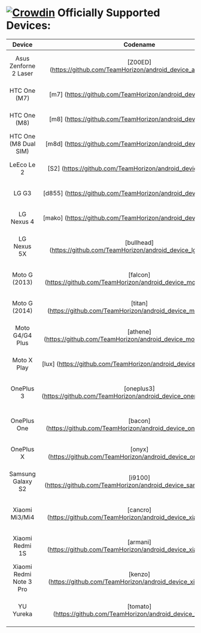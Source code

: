 [![Crowdin](https://d322cqt584bo4o.cloudfront.net/xenonhd-rom/localized.svg)](https://crowdin.com/project/xenonhd-rom)
Officially Supported Devices:
==========
| Device                   | Codename                                                                     | Maintainer                                               | XDA Thread                                                        | Download
| :----------------------: | :--------------------------------------------------------------------------: | :----------------------------------------------:         | :---------------------------------------------------------------: | :---------------------------------------------------------------------------------------------------------------------------------------------------------------------------: |
| Asus Zenforne 2 Laser    | [Z00ED] (https://github.com/TeamHorizon/android_device_asus_Z00ED)           | [BlackFoxy757] (https://github.com/BlackFoxy757)         | [XDA] (https://forum.xda-developers.com/showthread.php?t=3549569) | [Official] (https://mirrors.c0urier.net/android/teamhorizon/N/Official/Z00ED/) / [experimental] (https://mirrors.c0urier.net/android/teamhorizon/N/experimental/Z00ED/)       |
| HTC One (M7)             | [m7] (https://github.com/TeamHorizon/android_device_htc_m7)                  | [ljjehl] (https://github.com/ljjehl)                     | [XDA] (https://forum.xda-developers.com/showthread.php?t=2986038) | [Official] (https://mirrors.c0urier.net/android/teamhorizon/N/Official/m7/) / [experimental] (https://mirrors.c0urier.net/android/teamhorizon/N/experimental/m7/)             |
| HTC One (M8)             | [m8] (https://github.com/TeamHorizon/android_device_htc_m8)                  | [ljjehl] (https://github.com/ljjehl)                     | [XDA] (https://forum.xda-developers.com/showthread.php?t=3520382) | [Official] (https://mirrors.c0urier.net/android/teamhorizon/N/Official/m8/) / [experimental] (https://mirrors.c0urier.net/android/teamhorizon/N/experimental/m8/)             |
| HTC One (M8 Dual SIM)    | [m8d] (https://github.com/TeamHorizon/android_device_htc_m8d)                | [ljjehl] (https://github.com/ljjehl)                     | [XDA] (https://forum.xda-developers.com/showthread.php?t=3520382) | [Official] (https://mirrors.c0urier.net/android/teamhorizon/N/Official/m8d/) / [experimental] (https://mirrors.c0urier.net/android/teamhorizon/N/experimental/m8d/)           |
| LeEco Le 2               | [S2] (https://github.com/TeamHorizon/android_device_leeco_s2)                | [NishantNalawade] (https://github.com/NishantNalawade)   | [XDA] (https://forum.xda-developers.com/showthread.php?t=3550139) | [Official] (https://mirrors.c0urier.net/android/teamhorizon/N/Official/s2/) / [experimental] (https://mirrors.c0urier.net/android/teamhorizon/N/experimental/s2/)             |
| LG G3                    | [d855] (https://github.com/TeamHorizon/android_device_lge_d855)              | [Vangreen] (https://github.com/Vangreen)                 | [XDA] (https://forum.xda-developers.com/showthread.php?t=3493380) | [Official] (https://mirrors.c0urier.net/android/teamhorizon/N/Official/d855/) / [experimental] (https://mirrors.c0urier.net/android/teamhorizon/N/experimental/d855/)         |
| LG Nexus 4               | [mako] (https://github.com/TeamHorizon/android_device_lge_mako)              | [nitin1438] (https://github.com/nitin1438)               | [XDA] (https://forum.xda-developers.com/showthread.php?t=3499985) | [Official] (https://mirrors.c0urier.net/android/teamhorizon/N/Official/mako/) / [experimental] (https://mirrors.c0urier.net/android/teamhorizon/N/experimental/mako/)         |
| LG Nexus 5X              | [bullhead] (https://github.com/TeamHorizon/android_device_lge_bullhead)      | [Sid-Sun] (https://github.com/Sid-Sun)                   | [XDA] (https://forum.xda-developers.com/showthread.php?t=3510911) | [Official] (https://mirrors.c0urier.net/android/teamhorizon/N/Official/bullhead/) / [experimental] (https://mirrors.c0urier.net/android/teamhorizon/N/experimental/bullhead/) |
| Moto G (2013)            | [falcon] (https://github.com/TeamHorizon/android_device_motorola_falcon)     | [Aayushya] (https://github.com/Aayushya)                 | [XDA] (https://forum.xda-developers.com/showthread.php?t=3534259) | [Official] (https://mirrors.c0urier.net/android/teamhorizon/N/Official/falcon/) / [experimental] (https://mirrors.c0urier.net/android/teamhorizon/N/experimental/falcon/)     |
| Moto G (2014)            | [titan] (https://github.com/TeamHorizon/android_device_motorola_titan)       | [SanjayVarun] (https://github.com/SanjayVarun)           | [XDA] (https://forum.xda-developers.com/showthread.php?t=3506466) | [Official] (https://mirrors.c0urier.net/android/teamhorizon/N/Official/titan/) / [experimental] (https://mirrors.c0urier.net/android/teamhorizon/N/experimental/titan/)       |
| Moto G4/G4 Plus          | [athene] (https://github.com/TeamHorizon/android_device_motorola_athene)     | [Vachounet] (https://github.com/Vachounet)               | [XDA] (https://forum.xda-developers.com/showthread.php?t=3508808) | [Official] (https://mirrors.c0urier.net/android/teamhorizon/N/Official/athene/) / [experimental] (https://mirrors.c0urier.net/android/teamhorizon/N/experimental/athene/)     |
| Moto X Play              | [lux] (https://github.com/TeamHorizon/android_device_motorola_lux)           | [axxx007xxxz] (https://github.com/axxx007xxxz)           | [XDA] (https://forum.xda-developers.com/showthread.php?t=3521009) | [Official] (https://mirrors.c0urier.net/android/teamhorizon/N/Official/lux/) / [experimental] (https://mirrors.c0urier.net/android/teamhorizon/N/experimental/lux/)           |
| OnePlus 3                | [oneplus3] (https://github.com/TeamHorizon/android_device_oneplus_oneplus3)  | [ManavBhagia] (https://github.com/ManavBhagia)           | [XDA] (https://forum.xda-developers.com/showthread.php?t=3519047) | [Official] (https://mirrors.c0urier.net/android/teamhorizon/N/Official/oneplus3/) / [experimental] (https://mirrors.c0urier.net/android/teamhorizon/N/experimental/oneplus3/) |
| OnePlus One              | [bacon] (https://github.com/TeamHorizon/android_device_oneplus_bacon)        | [KV9801] (https://github.com/KV9801)                     | [XDA] (https://forum.xda-developers.com/showthread.php?t=3516696) | [Official] (https://mirrors.c0urier.net/android/teamhorizon/N/Official/bacon/) / [experimental] (https://mirrors.c0urier.net/android/teamhorizon/N/experimental/bacon/)       |
| OnePlus X                | [onyx] (https://github.com/TeamHorizon/android_device_oneplus_onyx)          | [SanjayVarun] (https://github.com/SanjayVarun)           | [XDA] (https://forum.xda-developers.com/showthread.php?t=3496875) | [Official] (https://mirrors.c0urier.net/android/teamhorizon/N/Official/onyx/) / [experimental] (https://mirrors.c0urier.net/android/teamhorizon/N/experimental/onyx/)         |
| Samsung Galaxy S2        | [i9100] (https://github.com/TeamHorizon/android_device_samsung_i9100)        | [makorn645] (https://github.com/makorn645)               | [XDA] (https://forum.xda-developers.com/showthread.php?t=3538333) | [Official] (https://mirrors.c0urier.net/android/teamhorizon/N/Official/i9100/) / [experimental] (https://mirrors.c0urier.net/android/teamhorizon/N/experimental/i9100/)       |
| Xiaomi Mi3/Mi4           | [cancro] (https://github.com/TeamHorizon/android_device_xiaomi_cancro)       | [DrRamm] (https://github.com/DrRamm)                     | [XDA] (https://forum.xda-developers.com/showthread.php?t=3489315) | [Official] (https://mirrors.c0urier.net/android/teamhorizon/N/Official/cancro/) / [experimental] (https://mirrors.c0urier.net/android/teamhorizon/N/experimental/cancro/)     |
| Xiaomi Redmi 1S          | [armani] (https://github.com/TeamHorizon/android_device_xiaomi_armani)       | [DrRamm] (https://github.com/DrRamm)                     |                                                                   | [Official] (https://mirrors.c0urier.net/android/teamhorizon/N/Official/armani/) / [experimental] (https://mirrors.c0urier.net/android/teamhorizon/N/experimental/armani/)     |
| Xiaomi Redmi Note 3 Pro  | [kenzo] (https://github.com/TeamHorizon/android_device_xiaomi_kenzo)         | [dadi11] (https://github.com/dadi11)                     | [XDA] (https://forum.xda-developers.com/showthread.php?t=3492504) | [Official] (https://mirrors.c0urier.net/android/teamhorizon/N/Official/kenzo/) / [experimental] (https://mirrors.c0urier.net/android/teamhorizon/N/experimental/kenzo/)       |
| YU Yureka                | [tomato] (https://github.com/TeamHorizon/android_device_yu_tomato)           | [RakeshBatra] (https://github.com/RakeshBatra)           |                                                                   | [Official] (https://mirrors.c0urier.net/android/teamhorizon/N/Official/tomato/) / [experimental] (https://mirrors.c0urier.net/android/teamhorizon/N/experimental/tomato/)     |

